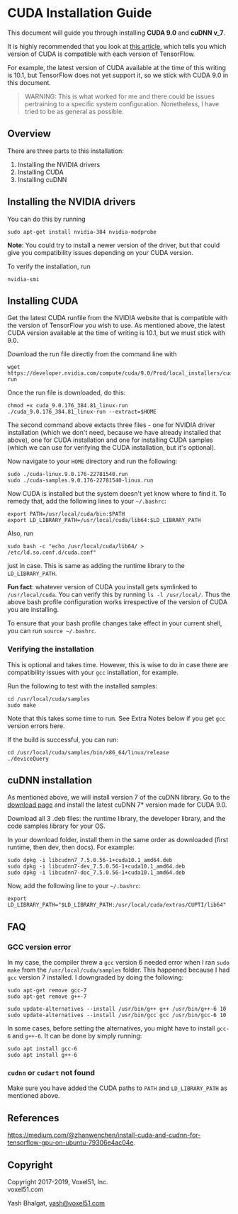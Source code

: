 # CUDA Installation Guide

This document will guide you through installing **CUDA 9.0** and **cuDNN v_7**.

It is highly recommended that you look at [this article](
https://www.tensorflow.org/install/source#tested_source_configurations), which
tells you which version of CUDA is compatible with each version of TensorFlow.

For example, the latest version of CUDA available at the time of this writing
is 10.1, but TensorFlow does not yet support it, so we stick with CUDA 9.0 in
this document.

> WARNING: This is what worked for me and there could be issues pertraining to
> a specific system configuration. Nonetheless, I have tried to be as general as
> possible.


## Overview

There are three parts to this installation:

1. Installing the NVIDIA drivers
2. Installing CUDA
3. Installing cuDNN


## Installing the NVIDIA drivers

You can do this by running

```
sudo apt-get install nvidia-384 nvidia-modprobe
```

**Note**: You could try to install a newer version of the driver, but that
could give you compatibility issues depending on your CUDA version.

To verify the installation, run

```
nvidia-smi
```


## Installing CUDA

Get the latest CUDA runfile from the NVIDIA website that is compatible with the
version of TensorFlow you wish to use. As mentioned above, the latest CUDA
version available at the time of writing is 10.1, but we must stick with 9.0.

Download the run file directly from the command line with

```
wget https://developer.nvidia.com/compute/cuda/9.0/Prod/local_installers/cuda_9.0.176_384.81_linux-run
```

Once the run file is downloaded, do this:

```
chmod +x cuda_9.0.176_384.81_linux-run
./cuda_9.0.176_384.81_linux-run --extract=$HOME
```

The second command above extacts three files - one for NVIDIA driver
installation (which we don't need, because we have already installed that
above), one for CUDA installation and one for installing CUDA samples (which
we can use for verifying the CUDA installation, but it's optional).

Now navigate to your `HOME` directory and run the following:

```
sudo ./cuda-linux.9.0.176-22781540.run
sudo ./cuda-samples.9.0.176-22781540-linux.run
```

Now CUDA is installed but the system doesn't yet know where to find it. To
remedy that, add the following lines to your `~/.bashrc`:

```
export PATH=/usr/local/cuda/bin:$PATH
export LD_LIBRARY_PATH=/usr/local/cuda/lib64:$LD_LIBRARY_PATH
```

Also, run

```
sudo bash -c "echo /usr/local/cuda/lib64/ > /etc/ld.so.conf.d/cuda.conf"
```

just in case. This is same as adding the runtime library to the
`LD_LIBRARY_PATH`.

**Fun fact**: whatever version of CUDA you install gets symlinked to
`/usr/local/cuda`. You can verify this by running `ls -l /usr/local/`. Thus
the above bash profile configuration works irrespective of the version of CUDA
you are installing.

To ensure that your bash profile changes take effect in your current shell,
you can run `source ~/.bashrc`.


### Verifying the installation

This is optional and takes time. However, this is wise to do in case there are
compatibility issues with your `gcc` installation, for example.

Run the following to test with the installed samples:

```
cd /usr/local/cuda/samples
sudo make
```

Note that this takes some time to run. See Extra Notes below if you get `gcc`
version errors here.

If the build is successful, you can run:

```
cd /usr/local/cuda/samples/bin/x86_64/linux/release
./deviceQuery
```


## cuDNN installation

As mentioned above, we will install version 7 of the cuDNN library. Go to the
[download page](https://developer.nvidia.com/rdp/cudnn-download)
and install the latest cuDNN 7* version made for CUDA 9.0.

Download all 3 .deb files: the runtime library, the developer library, and the
code samples library for your OS.

In your download folder, install them in the same order as downloaded
(first runtime, then dev, then docs). For example:

```
sudo dpkg -i libcudnn7_7.5.0.56-1+cuda10.1_amd64.deb
sudo dpkg -i libcudnn7-dev_7.5.0.56-1+cuda10.1_amd64.deb
sudo dpkg -i libcudnn7-doc_7.5.0.56-1+cuda10.1_amd64.deb
```

Now, add the following line to your `~/.bashrc`:

```
export LD_LIBRARY_PATH="$LD_LIBRARY_PATH:/usr/local/cuda/extras/CUPTI/lib64"
```


## FAQ

### GCC version error

In my case, the compiler threw a `gcc` version 6 needed error when I ran
`sudo make` from the `/usr/local/cuda/samples` folder. This happened because
I had `gcc` version 7 installed. I downgraded by doing the following:

```
sudo apt-get remove gcc-7
sudo apt-get remove g++-7

sudo update-alternatives --install /usr/bin/g++ g++ /usr/bin/g++-6 10
sudo update-alternatives --install /usr/bin/gcc gcc /usr/bin/gcc-6 10
```

In some cases, before setting the alternatives, you might have to install
`gcc-6` and `g++-6`. It can be done by simply running:
```
sudo apt install gcc-6
sudo apt install g++-6
```

### `cudnn` or `cudart` not found

Make sure you have added the CUDA paths to `PATH` and `LD_LIBRARY_PATH` as
mentioned above.


## References

https://medium.com/@zhanwenchen/install-cuda-and-cudnn-for-tensorflow-gpu-on-ubuntu-79306e4ac04e.


## Copyright

Copyright 2017-2019, Voxel51, Inc.<br>
voxel51.com

Yash Bhalgat, yash@voxel51.com
